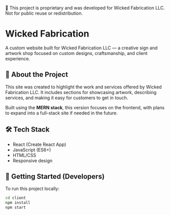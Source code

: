 
🚫 This project is proprietary and was developed for Wicked Fabrication LLC. Not for public reuse or redistribution.

# Wicked Fabrication

A custom website built for Wicked Fabrication LLC — a creative sign and artwork shop focused on custom designs, craftsmanship, and client experience.

## 🎨 About the Project

This site was created to highlight the work and services offered by Wicked Fabrication LLC. It includes sections for showcasing artwork, describing services, and making it easy for customers to get in touch.

Built using the **MERN stack**, this version focuses on the frontend, with plans to expand into a full-stack site if needed in the future.

## 🛠 Tech Stack

- React (Create React App)
- JavaScript (ES6+)
- HTML/CSS
- Responsive design

## 🚀 Getting Started (Developers)

To run this project locally:

```bash
cd client
npm install
npm start

